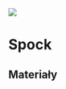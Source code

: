 [![](https://img.shields.io/badge/Facebook-%23TestowanieOprogramowania-blue.svg)](https://www.facebook.com/groups/TestowanieOprogramowania/)


# Spock

## Materiały
